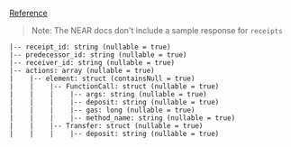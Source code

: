[Reference](https://docs.near.org/docs/api/rpc/block-chunk#chunk)

> Note: The NEAR docs don't include a sample response for `receipts`

    |-- receipt_id: string (nullable = true)
    |-- predecessor_id: string (nullable = true)
    |-- receiver_id: string (nullable = true)
    |-- actions: array (nullable = true)
    |    |-- element: struct (containsNull = true)
    |    |    |-- FunctionCall: struct (nullable = true)
    |    |    |    |-- args: string (nullable = true)
    |    |    |    |-- deposit: string (nullable = true)
    |    |    |    |-- gas: long (nullable = true)
    |    |    |    |-- method_name: string (nullable = true)
    |    |    |-- Transfer: struct (nullable = true)
    |    |    |    |-- deposit: string (nullable = true)